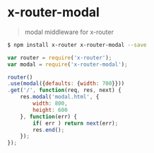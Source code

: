 # x-router-modal
> modal middleware for x-router

```sh
$ npm install x-router x-router-modal --save
```

```javascript
var router = require('x-router');
var modal = require('x-router-modal');

router()
.use(modal({defaults: {width: 700}}))
.get('/', function(req, res, next) {
    res.modal('modal.html', {
    	width: 800,
        height: 600
    }, function(err) {
    	if( err ) return next(err);
        res.end();
    });
});
```